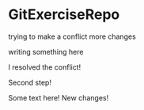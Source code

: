 # GitExerciseRepo

trying to make a conflict
more changes

writing something here


I resolved the conflict!


Second step!

Some text here!
New changes!

